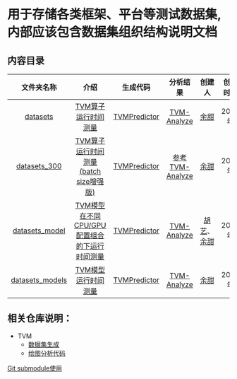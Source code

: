 # 用于存储各类框架、平台等测试数据集, 内部应该包含数据集组织结构说明文档

## 内容目录
| 文件夹名称 |    介绍   |  生成代码 |  分析结果 | 创建人 | 创建时间 |
| :-----:   | :-----:   | :-----:  | :-----:  | :-----:  | :-----:  |
| [datasets](datasets/)  | [TVM算子运行时间测量](datasets/README.md) | [TVMPredictor](https://github.com/dos-lab/TVMPredictor/tree/yutian/create_dataset/test_code/op_test_code) | [TVM-Analyze](https://github.com/dos-lab/TVM-Analyze/tree/master/TVM/operators) | [余甜](https://github.com/oneflyingfish) | 2021年 |
| [datasets_300](datasets_300/)  | [TVM算子运行时间测量(batch size增强版)](datasets_300/README.md) | [TVMPredictor](https://github.com/dos-lab/TVMPredictor/tree/yutian/create_dataset/test_code/op_test_code) | [参考TVM-Analyze](https://github.com/dos-lab/TVM-Analyze/tree/master/TVM/operators) | [余甜](https://github.com/oneflyingfish) | 2021年 |
| [datasets_model](datasets_model/)  | [TVM模型在不同CPU/GPU配置组合的下运行时间测量](datasets_model/README.md) | [TVMPredictor](https://github.com/dos-lab/TVMPredictor/tree/yutian/create_dataset/test_code/model_test_code) | [TVM-Analyze](https://github.com/dos-lab/TVM-Analyze/tree/master/TVM/models/analyze_model) | [胡艺]()、[余甜](https://github.com/oneflyingfish) | 2021年 |
| [datasets_models](datasets_models/)  | [TVM模型运行时间测量](datasets_models/README.md) | [TVMPredictor](https://github.com/dos-lab/TVMPredictor/tree/yutian/create_dataset/test_code/model_test_code) | [TVM-Analyze](https://github.com/dos-lab/TVM-Analyze/tree/master/TVM/models/analyze_models) | [余甜](https://github.com/oneflyingfish) | 2021年 |

## 相关仓库说明：
* TVM
    * [数据集生成](https://github.com/dos-lab/TVMPredictor)
    * [绘图分析代码](https://github.com/dos-lab/TVM-Analyze)

[Git submodule使用](https://www.aflyingfish.top/articles/bd654071b044/)